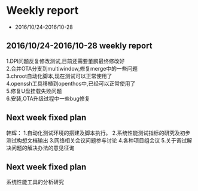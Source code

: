 # Weekly report
- 2016/10/24-2016/10-28

## 2016/10/24-2016/10-28 weekly report 
1.DPI问题反复修改测试,目前还需要董鹏最终修改好  
2.合并OTA分支到multiwindow,修复merge中的一些问题  
3.chroot自动化脚本,现在测试可以正常使用了  
4.openssh工具移植到openthos中,已经可以正常使用了  
5.修复U盘挂载失败问题  
6.安装,OTA升级过程中一些bug修复  
## Next week fixed plan  


韩辉：
1.自动化测试环境的搭建及脚本执行。
2.系统性能测试指标的研究及初步测试构想文档输出
3.网络相关会议问题参与讨论
4.各种项目组会议
5.关于调试解决问题的解决办法的意见征询
## Next week fixed plan  
系统性能工具的分析研究

